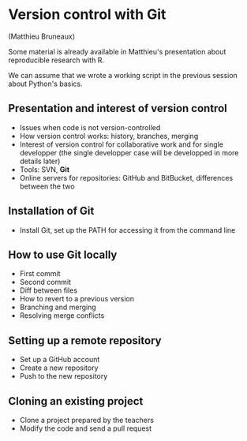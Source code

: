 # Version control with Git

(Matthieu Bruneaux)

Some material is already available in Matthieu's presentation about
reproducible research with R.

We can assume that we wrote a working script in the previous session about
Python's basics.

## Presentation and interest of version control

- Issues when code is not version-controlled
- How version control works: history, branches, merging
- Interest of version control for collaborative work and for single developper
  (the single developper case will be developped in more details later)
- Tools: SVN, **Git**
- Online servers for repositories: GitHub and BitBucket, differences between
  the two

## Installation of Git

- Install Git, set up the PATH for accessing it from the command line

## How to use Git locally

- First commit
- Second commit
- Diff between files
- How to revert to a previous version
- Branching and merging
- Resolving merge conflicts

## Setting up a remote repository

- Set up a GitHub account
- Create a new repository
- Push to the new repository

## Cloning an existing project

- Clone a project prepared by the teachers
- Modify the code and send a pull request
